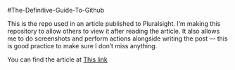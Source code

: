 #The-Definitive-Guide-To-Github

This is the repo used in an article published to Pluralsight. I’m making this repository to allow others to view it after reading the article. It also allows me to do screenshots and perform actions alongside writing the post — this is good practice to make sure I don’t miss anything.

You can find the article at [This link](http://insertarticlelinkehere)
